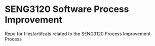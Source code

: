 # SENG3120 Software Process Improvement
Repo for files/artifcats related to the SENG3120 Process Improvement Process
